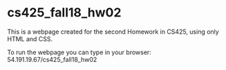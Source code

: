 # cs425_fall18_hw02

This is a webpage created for the second Homework in CS425, using only HTML and CSS.

To run the webpage you can type in your browser:
54.191.19.67/cs425_fall18_hw02
